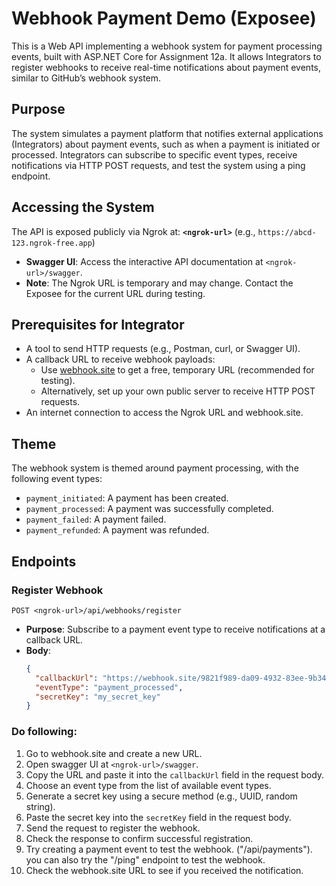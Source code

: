 # Webhook Payment Demo (Exposee)

This is a Web API implementing a webhook system for payment processing events, built with ASP.NET Core for Assignment 12a. It allows Integrators to register webhooks to receive real-time notifications about payment events, similar to GitHub’s webhook system.

## Purpose
The system simulates a payment platform that notifies external applications (Integrators) about payment events, such as when a payment is initiated or processed. Integrators can subscribe to specific event types, receive notifications via HTTP POST requests, and test the system using a ping endpoint.

## Accessing the System
The API is exposed publicly via Ngrok at:
**`<ngrok-url>`** (e.g., `https://abcd-123.ngrok-free.app`)

- **Swagger UI**: Access the interactive API documentation at `<ngrok-url>/swagger`.
- **Note**: The Ngrok URL is temporary and may change. Contact the Exposee for the current URL during testing.

## Prerequisites for Integrator
- A tool to send HTTP requests (e.g., Postman, curl, or Swagger UI).
- A callback URL to receive webhook payloads:
  - Use [webhook.site](https://webhook.site/) to get a free, temporary URL (recommended for testing).
  - Alternatively, set up your own public server to receive HTTP POST requests.
- An internet connection to access the Ngrok URL and webhook.site.

## Theme
The webhook system is themed around payment processing, with the following event types:
- `payment_initiated`: A payment has been created.
- `payment_processed`: A payment was successfully completed.
- `payment_failed`: A payment failed.
- `payment_refunded`: A payment was refunded.

## Endpoints

### Register Webhook
`POST <ngrok-url>/api/webhooks/register`
- **Purpose**: Subscribe to a payment event type to receive notifications at a callback URL.
- **Body**:
  ```json
  {
    "callbackUrl": "https://webhook.site/9821f989-da09-4932-83ee-9b34a793f82d",
    "eventType": "payment_processed",
    "secretKey": "my_secret_key"
  }

### Do following:
1. Go to webhook.site and create a new URL.
2. Open swagger UI at `<ngrok-url>/swagger`.
3. Copy the URL and paste it into the `callbackUrl` field in the request body.
4. Choose an event type from the list of available event types.
5. Generate a secret key using a secure method (e.g., UUID, random string).
6. Paste the secret key into the `secretKey` field in the request body.
7. Send the request to register the webhook.
8. Check the response to confirm successful registration.
9. Try creating a payment event to test the webhook. ("/api/payments"). you can also try the "/ping" endpoint to test the webhook.
10. Check the webhook.site URL to see if you received the notification.